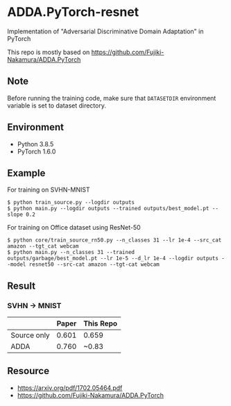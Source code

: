 # ADDA.PyTorch-resnet
Implementation of "Adversarial Discriminative Domain Adaptation" in PyTorch

This repo is mostly based on https://github.com/Fujiki-Nakamura/ADDA.PyTorch

## Note
Before running the training code, make sure that `DATASETDIR` environment variable is set to dataset directory.

## Environment
- Python 3.8.5
- PyTorch 1.6.0

## Example
For training on SVHN-MNIST
```
$ python train_source.py --logdir outputs
$ python main.py --logdir outputs --trained outputs/best_model.pt --slope 0.2
```

For training on Office dataset using ResNet-50
```
$ python core/train_source_rn50.py --n_classes 31 --lr 1e-4 --src_cat amazon --tgt_cat webcam
$ python main.py --n_classes 31 --trained outputs/garbage/best_model.pt --lr 1e-5 --d_lr 1e-4 --logdir outputs --model resnet50 --src-cat amazon --tgt-cat webcam
```

## Result
### SVHN -> MNIST
| | Paper | This Repo |
| --- | --- | --- |
| Source only | 0.601 | 0.659 |
| ADDA | 0.760 | ~0.83 |

## Resource
- https://arxiv.org/pdf/1702.05464.pdf
- https://github.com/Fujiki-Nakamura/ADDA.PyTorch
